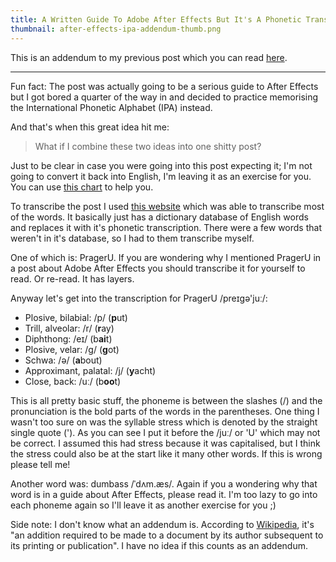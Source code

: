 ```yaml
---
title: A Written Guide To Adobe After Effects But It's A Phonetic Transcription [Addendum]
thumbnail: after-effects-ipa-addendum-thumb.png
---
```


This is an addendum to my previous post which you can read
[here](/post/after_effects_ipa).

----

Fun fact: The post was actually going to be a serious guide to After Effects
but I got bored a quarter of the way in and decided to practice memorising the
International Phonetic Alphabet (IPA) instead.

And that's when this great idea hit me:

> What if I combine these two ideas into one shitty post?

Just to be clear in case you were going into this post expecting it; I'm not going
to convert it back into English, I'm leaving it as an exercise for you. You can use
[this chart](http://www.ipachart.com) to help you.

To transcribe the post I used [this website](https://tophonetics.com) which was able
to transcribe most of the words. It basically just has a dictionary database of English
words and replaces it with it's phonetic transcription. There were a few words that
weren't in it's database, so I had to them transcribe myself.

One of which is: PragerU. If you are wondering why I mentioned PragerU in a post about
Adobe After Effects you should transcribe it for yourself to read. Or re-read. It has
layers.

Anyway let's get into the transcription for PragerU /preɪgə'juː/:

* Plosive, bilabial: /p/ (**p**ut)
* Trill, alveolar: /r/ (**r**ay)
* Diphthong: /eɪ/ (b**ai**t)
* Plosive, velar: /g/ (**g**ot)
* Schwa: /ə/ (**a**bout)
* Approximant, palatal: /j/ (**y**acht)
* Close, back: /uː/ (b**oo**t)

This is all pretty basic stuff, the phoneme is between the slashes (/) and the pronunciation
is the bold parts of the words in the parentheses. One thing I wasn't too sure on was the syllable
stress which is denoted by the straight single quote ('). As you can see I put it before the /juː/
or 'U' which may not be correct. I assumed this had stress because it was capitalised, but I think the
stress could also be at the start like it many other words. If this is wrong please tell me!

Another word was: dumbass /ˈdʌm.æs/. Again if you a wondering why that word is in a guide about After
Effects, please read it. I'm too lazy to go into each phoneme again so I'll leave it as another
exercise for you ;)

Side note: I don't know what an addendum is. According to [Wikipedia](https://en.wikipedia.org/wiki/Addendum),
it's "an addition required to be made to a document by its author subsequent to its printing or publication".
I have no idea if this counts as an addendum.
